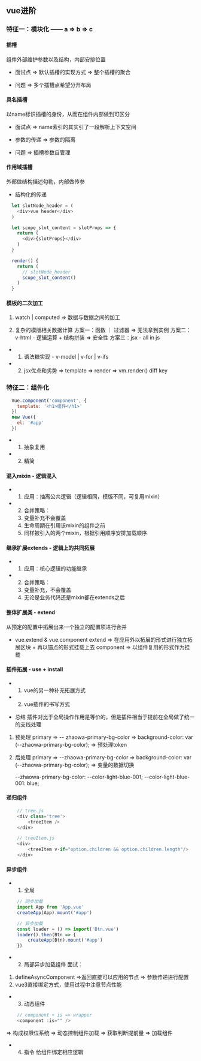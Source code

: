 ## vue进阶
### 特征一：模块化 —— a => b => c
#### 插槽
组件外部维护参数以及结构，内部安排位置
* 面试点 => 默认插槽的实现方式 => 整个插槽的聚合

* 问题 => 多个插槽点希望分开布局

#### 具名插槽
以name标识插槽的身份，从而在组件内部做到可区分

* 面试点 => name索引的其实引了一段解析上下文空间
* 参数的传递 => 参数的隔离

* 问题 => 插槽参数自管理

#### 作用域插槽
外部做结构描述勾勒，内部做传参

* 结构化的传递
```js
  let slotNode_header = (
    <div>vue header</div>
  )

  let scope_slot_content = slotProps => {
    return (
      <div>{slotProps}</div>
    )
  }

  render() {
    return (
      // slotNode_header
      scope_slot_content()
    )
  }
```

#### 模板的二次加工
1. watch | computed
 => 数据与数据之间的加工

2. 复杂的模版相关数据计算
方案一：函数 ｜ 过滤器 => 无法拿到实例
方案二：v-html - 逻辑运算 + 结构拼装 => 安全性
方案三：jsx - all in js
* 1. 语法糖实现 - v-model | v-for | v-ifs
* 2. jsx优点和劣势 =>
template => render => vm.render() diff key

### 特征二：组件化
```js
  Vue.component('component', {
    template: '<h1>组件</h1>'
  })
  new Vue({
    el: '#app'
  })
```
* 1. 抽象复用
* 2. 精简

#### 混入mixin - 逻辑混入
* 1. 应用：抽离公共逻辑（逻辑相同，模版不同，可复用mixin）
* 2. 合并策略：
    1. 变量补充不会覆盖
    2. 生命周期在引用该mixin的组件之前
    3. 同样被引入的两个mixin，根据引用顺序安排加载顺序

#### 继承扩展extends - 逻辑上的共同拓展
* 1. 应用：核心逻辑的功能继承
* 2. 合并策略：
    1. 变量补充，不会覆盖
    2. 无论是业务代码还是mixin都在extends之后

#### 整体扩展类 - extend
从预定的配置中拓展出来一个独立的配置项进行合并
* vue.extend & vue.component
extend => 在应用外以拓展的形式进行独立拓展区块 + 再以锚点的形式挂载上去
component => 以组件复用的形式作为挂载

#### 插件拓展 - use + install
* 1. vue的另一种补充拓展方式
* 2. vue插件的书写方式

* 总结
插件对比于全局操作作用是等价的，但是插件相当于提前在全局做了统一的支线处理

<!-- 主题系统 -->
1. 预处理
    primary => -- zhaowa-primary-bg-color
    => background-color: var
    (--zhaowa-primary-bg-color);
    => 预处理token

2. 后处理
    primary => --zhaowa-primary-bg-color
    => background-color: var
    (--zhaowa-primary-bg-color);
    => 变量的数据切换

    --zhaowa-primary-bg-color:
    --color-light-blue-001;
    --color-light-blue-001: blue;

#### 递归组件
```js
    // tree.js
    <div class='tree'>
        <treeItem />
    </div>

    // treeItem.js
    <div>
        <treeItem v-if="option.children && option.children.length"/>
    </div>
```

#### 异步组件
* 1. 全局
```js
    // 同步加载
    import App from 'App.vue'
    createApp(App).mount('#app')

    // 异步加载
    const loader = () => import('Btn.vue')
    loader().then(Btn => {
        createApp(Btn).mount('#app')
    })
```

* 2. 局部异步加载组件
面试：
1. defineAsyncComponent =>返回直接可以应用的节点 => 参数传递进行配置
2. vue3直接绑定方式，使用过程中注意节点性能

* 3. 动态组件
```js
    // component + is => wrapper
    <component :is="" />
```

=> 构成权限位系统 => 动态控制组件加载 => 获取判断提前量 => 加载组件

* 4. 指令
给组件绑定相应逻辑